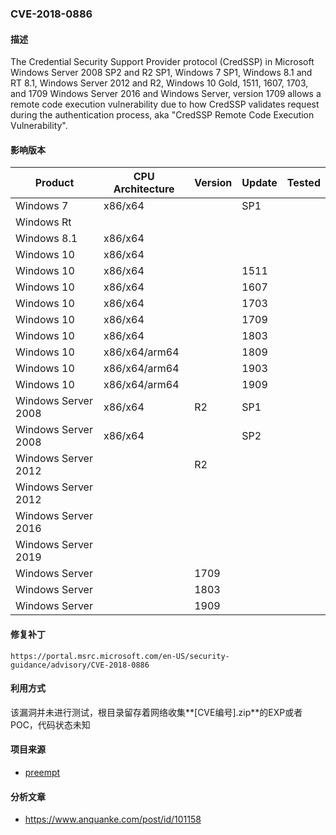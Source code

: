 ###  CVE-2018-0886

#### 描述

The Credential Security Support Provider protocol (CredSSP) in Microsoft Windows Server 2008 SP2 and R2 SP1, Windows 7 SP1, Windows 8.1 and RT 8.1, Windows Server 2012 and R2, Windows 10 Gold, 1511, 1607, 1703, and 1709 Windows Server 2016 and Windows Server, version 1709 allows a remote code execution vulnerability due to how CredSSP validates request during the authentication process, aka "CredSSP Remote Code Execution Vulnerability".

#### 影响版本

| Product             | CPU Architecture | Version | Update | Tested |
| ------------------- | ---------------- | ------- | ------ | ------ |
| Windows 7           | x86/x64          |         | SP1    |        |
| Windows Rt          |                  |         |        |        |
| Windows 8.1         | x86/x64          |         |        |        |
| Windows 10          | x86/x64          |         |        |        |
| Windows 10          | x86/x64          |         | 1511   |        |
| Windows 10          | x86/x64          |         | 1607   |        |
| Windows 10          | x86/x64          |         | 1703   |        |
| Windows 10          | x86/x64          |         | 1709   |        |
| Windows 10          | x86/x64          |         | 1803   |        |
| Windows 10          | x86/x64/arm64    |         | 1809   |        |
| Windows 10          | x86/x64/arm64    |         | 1903   |        |
| Windows 10          | x86/x64/arm64    |         | 1909   |        |
| Windows Server 2008 | x86/x64          | R2      | SP1    |        |
| Windows Server 2008 | x86/x64          |         | SP2    |        |
| Windows Server 2012 |                  | R2      |        |        |
| Windows Server 2012 |                  |         |        |        |
| Windows Server 2016 |                  |         |        |        |
| Windows Server 2019 |                  |         |        |        |
| Windows Server      |                  | 1709    |        |        |
| Windows Server      |                  | 1803    |        |        |
| Windows Server      |                  | 1909    |        |        |

#### 修复补丁

```
https://portal.msrc.microsoft.com/en-US/security-guidance/advisory/CVE-2018-0886
```

#### 利用方式

该漏洞并未进行测试，根目录留存着网络收集**[CVE编号].zip**的EXP或者POC，代码状态未知

#### 项目来源

- [preempt](https://github.com/preempt/credssp)

#### 分析文章

- https://www.anquanke.com/post/id/101158
